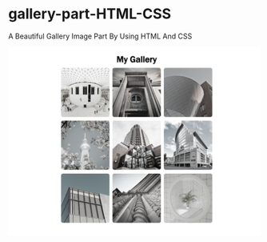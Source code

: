# gallery-part-HTML-CSS
A Beautiful Gallery Image Part By Using HTML And CSS


![sample](sample.png)
